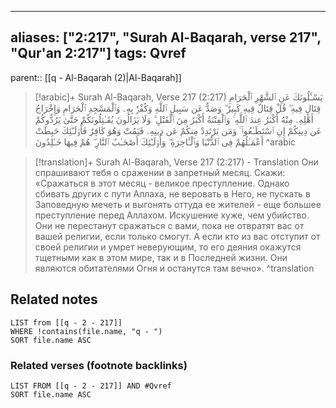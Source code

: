
---
aliases: ["2:217", "Surah Al-Baqarah, verse 217", "Qur'an 2:217"]
tags: Qvref
---

parent:: [[q - Al-Baqarah (2)|Al-Baqarah]]

> [!arabic]+ Surah Al-Baqarah, Verse 217 (2:217)
> <span class="quran-arabic">يَسْـَٔلُونَكَ عَنِ ٱلشَّهْرِ ٱلْحَرَامِ قِتَالٍ فِيهِ ۖ قُلْ قِتَالٌ فِيهِ كَبِيرٌ ۖ وَصَدٌّ عَن سَبِيلِ ٱللَّهِ وَكُفْرٌۢ بِهِۦ وَٱلْمَسْجِدِ ٱلْحَرَامِ وَإِخْرَاجُ أَهْلِهِۦ مِنْهُ أَكْبَرُ عِندَ ٱللَّهِ ۚ وَٱلْفِتْنَةُ أَكْبَرُ مِنَ ٱلْقَتْلِ ۗ وَلَا يَزَالُونَ يُقَـٰتِلُونَكُمْ حَتَّىٰ يَرُدُّوكُمْ عَن دِينِكُمْ إِنِ ٱسْتَطَـٰعُوا۟ ۚ وَمَن يَرْتَدِدْ مِنكُمْ عَن دِينِهِۦ فَيَمُتْ وَهُوَ كَافِرٌ فَأُو۟لَـٰٓئِكَ حَبِطَتْ أَعْمَـٰلُهُمْ فِى ٱلدُّنْيَا وَٱلْـَٔاخِرَةِ ۖ وَأُو۟لَـٰٓئِكَ أَصْحَـٰبُ ٱلنَّارِ ۖ هُمْ فِيهَا خَـٰلِدُونَ</span>
^arabic

> [!translation]+ Surah Al-Baqarah, Verse 217 (2:217) - Translation
> Они спрашивают тебя о сражении в запретный месяц. Скажи: «Сражаться в этот месяц - великое преступление. Однако сбивать других с пути Аллаха, не веровать в Него, не пускать в Заповедную мечеть и выгонять оттуда ее жителей - еще большее преступление перед Аллахом. Искушение хуже, чем убийство. Они не перестанут сражаться с вами, пока не отвратят вас от вашей религии, если только смогут. А если кто из вас отступит от своей религии и умрет неверующим, то его деяния окажутся тщетными как в этом мире, так и в Последней жизни. Они являются обитателями Огня и останутся там вечно».
^translation



## Related notes
```dataview
LIST from [[q - 2 - 217]]
WHERE !contains(file.name, "q - ")
SORT file.name ASC
```

### Related verses (footnote backlinks)
```dataview
LIST FROM [[q - 2 - 217]] AND #Qvref
SORT file.name ASC
```

